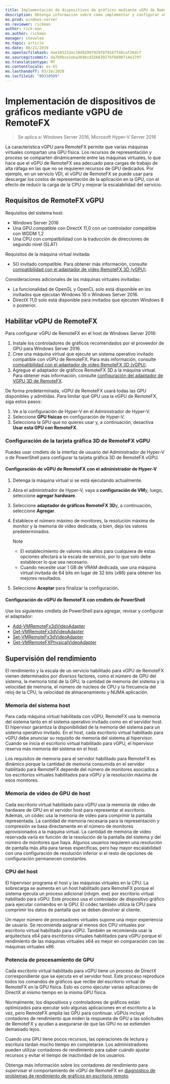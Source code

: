 ```yaml
---
title: Implementación de dispositivos de gráficos mediante vGPU de RemoteFX
description: Obtenga información sobre cómo implementar y configurar vGPU de RemoteFX en Windows Server
ms.prod: windows-server
ms.reviewer: rickman
author: rick-man
ms.author: rickman
manager: stevelee
ms.topic: article
ms.date: 08/21/2019
ms.openlocfilehash: 4ae185232ec39d92997929f8f916ff49caf26dcf
ms.sourcegitcommit: da7b9bce1eba369bcd156639276f6899714e279f
ms.translationtype: MT
ms.contentlocale: es-ES
ms.lasthandoff: 03/26/2020
ms.locfileid: "80310509"
---
```

# <a name="deploy-graphics-devices-using-remotefx-vgpu"></a>Implementación de dispositivos de gráficos mediante vGPU de RemoteFX

> Se aplica a: Windows Server 2016, Microsoft Hyper-V Server 2016

La característica vGPU para RemoteFX permite que varias máquinas virtuales compartan una GPU física. Los recursos de representación y proceso se comparten dinámicamente entre las máquinas virtuales, lo que hace que el vGPU de RemoteFX sea adecuado para cargas de trabajo de alta ráfaga en las que no se requieren recursos de GPU dedicados. Por ejemplo, en un servicio VDI, el vGPU de RemoteFX se puede usar para descargar los costos de representación de la aplicación en la GPU, con el efecto de reducir la carga de la CPU y mejorar la escalabilidad del servicio.

## <a name="remotefx-vgpu-requirements"></a>Requisitos de RemoteFX vGPU

Requisitos del sistema host:

- Windows Server 2016
- Una GPU compatible con DirectX 11,0 con un controlador compatible con WDDM 1,2
- Una CPU con compatibilidad con la traducción de direcciones de segundo nivel (SLAT)

Requisitos de la máquina virtual invitada:

- SO invitado compatible. Para obtener más información, consulte [compatibilidad con el adaptador de vídeo RemoteFX 3D (vGPU)](../../../remote/remote-desktop-services/rds-supported-config.md#remotefx-3d-video-adapter-vgpu-support).

Consideraciones adicionales de las máquinas virtuales invitadas:

- La funcionalidad de OpenGL y OpenCL solo está disponible en los invitados que ejecutan Windows 10 o Windows Server 2016.  
- DirectX 11,0 solo está disponible para invitados que ejecuten Windows 8 o posterior.

## <a name="enable-remotefx-vgpu"></a>Habilitar vGPU de RemoteFX

Para configurar vGPU de RemoteFX en el host de Windows Server 2016:

1. Instale los controladores de gráficos recomendados por el proveedor de GPU para Windows Server 2016.
2. Cree una máquina virtual que ejecute un sistema operativo invitado compatible con vGPU de RemoteFX. Para más información, consulte [compatibilidad con el adaptador de vídeo RemoteFX 3D (vGPU)](../../../remote/remote-desktop-services/rds-supported-config.md#remotefx-3d-video-adapter-vgpu-support).
3. Agregue el adaptador de gráficos RemoteFX 3D a la máquina virtual. Para obtener más información, consulte [configuración del adaptador de VGPU 3D de RemoteFX](#configure-the-remotefx-vgpu-3d-adapter).

De forma predeterminada, vGPU de RemoteFX usará todas las GPU disponibles y admitidas. Para limitar qué GPU usa la vGPU de RemoteFX, siga estos pasos:

1. Ve a la configuración de Hyper-V en el Administrador de Hyper-V.
2. Seleccione **GPU físicas** en configuración de Hyper-V.
3. Selecciona la GPU que no quieres usar y, a continuación, desactiva **Usar esta GPU con RemoteFX**.

### <a name="configure-the-remotefx-vgpu-3d-adapter"></a>Configuración de la tarjeta gráfica 3D de RemoteFX vGPU

Puedes usar cmdlets de la interfaz de usuario del Administrador de Hyper-V o de PowerShell para configurar la tarjeta gráfica 3D de RemoteFX vGPU.

#### <a name="configure-remotefx-vgpu-with-hyper-v-manager"></a>Configuración de vGPU de RemoteFX con el administrador de Hyper-V

1. Detenga la máquina virtual si se está ejecutando actualmente.
2. Abra el administrador de Hyper-V, vaya a **configuración de VM**y, luego, seleccione **agregar hardware**.
3. Seleccione **adaptador de gráficos RemoteFX 3D**y, a continuación, seleccione **Agregar**.
4. Establece el número máximo de monitores, la resolución máxima de monitor y la memoria de vídeo dedicada, o bien, deja los valores predeterminados.

   > [!NOTE]
   > - El establecimiento de valores más altos para cualquiera de estas opciones afectará a la escala de servicio, por lo que solo debe establecer lo que sea necesario.
   > - Cuando necesite usar 1 GB de VRAM dedicada, use una máquina virtual invitada de 64 bits en lugar de 32 bits (x86) para obtener los mejores resultados.

5. Seleccione **Aceptar** para finalizar la configuración.

#### <a name="configure-remotefx-vgpu-with-powershell-cmdlets"></a>Configuración de vGPU de RemoteFX con cmdlets de PowerShell

Use los siguientes cmdlets de PowerShell para agregar, revisar y configurar el adaptador:

- [Add-VMRemoteFx3dVideoAdapter](https://docs.microsoft.com/powershell/module/hyper-v/add-vmremotefx3dvideoadapter?view=win10-ps)
- [Get-VMRemoteFx3dVideoAdapter](https://docs.microsoft.com/powershell/module/hyper-v/get-vmremotefx3dvideoadapter?view=win10-ps)
- [Set-VMRemoteFx3dVideoAdapter](https://docs.microsoft.com/powershell/module/hyper-v/set-vmremotefx3dvideoadapter?view=win10-ps)
- [Get-VMRemoteFXPhysicalVideoAdapter](https://docs.microsoft.com/powershell/module/hyper-v/get-vmremotefxphysicalvideoadapter?view=win10-ps)

## <a name="monitor-performance"></a>Supervisión del rendimiento

El rendimiento y la escala de un servicio habilitado para vGPU de RemoteFX vienen determinados por diversos factores, como el número de GPU del sistema, la memoria total de la GPU, la cantidad de memoria del sistema y la velocidad de memoria, el número de núcleos de CPU y la frecuencia del reloj de la CPU, la velocidad de almacenamiento y NUMA aplicación.

### <a name="host-system-memory"></a>Memoria del sistema host

Para cada máquina virtual habilitada con vGPU, RemoteFX usa la memoria del sistema tanto en el sistema operativo invitado como en el servidor host. El hipervisor garantiza la disponibilidad de la memoria del sistema para un sistema operativo invitado. En el host, cada escritorio virtual habilitado para vGPU debe anunciar su requisito de memoria del sistema al hipervisor. Cuando se inicia el escritorio virtual habilitado para vGPU, el hipervisor reserva más memoria del sistema en el host.

Los requisitos de memoria para el servidor habilitado para RemoteFX es dinámico porque la cantidad de memoria consumida en el servidor habilitado para RemoteFX depende del número de monitores asociados a los escritorios virtuales habilitados para vGPU y la resolución máxima de esos monitores.

### <a name="host-gpu-video-memory"></a>Memoria de vídeo de GPU de host

Cada escritorio virtual habilitado para vGPU usa la memoria de vídeo de hardware de GPU en el servidor host para representar el escritorio. Además, un códec usa la memoria de vídeo para comprimir la pantalla representada. La cantidad de memoria necesaria para la representación y compresión se basa directamente en el número de monitores aprovisionados a la máquina virtual. La cantidad de memoria de vídeo reservada varía en función de la resolución de la pantalla del sistema y del número de monitores que haya. Algunos usuarios requieren una resolución de pantalla más alta para tareas específicas, pero hay mayor escalabilidad con una configuración de resolución inferior si el resto de opciones de configuración permanecen constantes.

### <a name="host-cpu"></a>CPU del host

El hipervisor programa el host y las máquinas virtuales en la CPU. La sobrecarga se aumenta en un host habilitado para RemoteFX porque el sistema ejecuta un proceso adicional (rdvgm. exe) por escritorio virtual habilitado para vGPU. Este proceso usa el controlador de dispositivo gráfico para ejecutar comandos en la GPU. El códec también utiliza la CPU para comprimir los datos de pantalla que se deben devolver al cliente.

Un mayor número de procesadores virtuales supone una mejor experiencia de usuario. Se recomienda asignar al menos dos CPU virtuales por escritorio virtual habilitado para vGPU. También se recomienda usar la arquitectura x64 para escritorios virtuales habilitados para vGPU porque el rendimiento de las máquinas virtuales x64 es mejor en comparación con las máquinas virtuales x86.

### <a name="gpu-processing-power"></a>Potencia de procesamiento de GPU

Cada escritorio virtual habilitado para vGPU tiene un proceso de DirectX correspondiente que se ejecuta en el servidor host. Este proceso reproduce todos los comandos de gráficos que recibe del escritorio virtual de RemoteFX en la GPU física. Esto es como ejecutar varias aplicaciones de DirectX al mismo tiempo en la misma GPU física.

Normalmente, los dispositivos y controladores de gráficos están optimizados para ejecutar solo algunas aplicaciones en el escritorio a la vez, pero RemoteFX amplía las GPU para continuar. vGPUs incluye contadores de rendimiento que miden la respuesta de GPU a las solicitudes de RemoteFX y ayudan a asegurarse de que las GPU no se extienden demasiado lejos.

Cuando una GPU tiene pocos recursos, las operaciones de lectura y escritura tardan mucho tiempo en completarse. Los administradores pueden utilizar contadores de rendimiento para saber cuándo ajustar recursos y evitar el tiempo de inactividad de los usuarios.

Obtenga más información sobre los contadores de rendimiento para supervisar el comportamiento de vGPU de RemoteFX en [diagnóstico de problemas de rendimiento de gráficos en escritorio remoto](https://docs.microsoft.com/azure/virtual-desktop/remotefx-graphics-performance-counters).
